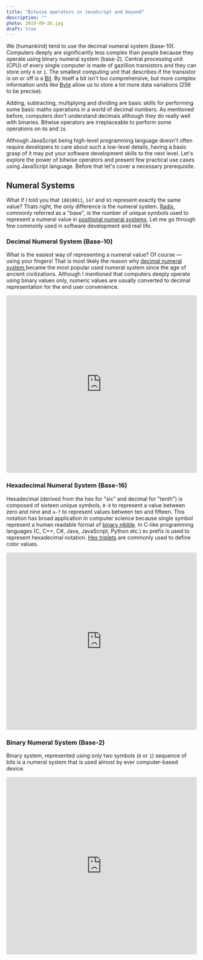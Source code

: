 ```yaml
---
title: "Bitwise operators in JavaScript and beyond"
description: ""
photo: 2019-09-26.jpg
draft: true
---
```


We (humankind) tend to use the decimal numeral system (base-10). Computers deeply are significantly less complex than people because they operate using binary numeral system (base-2). Central processing unit (CPU) of every single computer is made of gazillion transistors and they can store only `0` or `1`. The smallest computing unit that describes if the transistor is on or off is a [Bit](https://en.wikipedia.org/wiki/Bit). By itself a bit isn't too comprehensive, but more complex information units like [Byte](https://en.wikipedia.org/wiki/Byte) allow us to store a lot more data variations (256 to be precise).

Adding, subtracting, multiplying and dividing are basic skills for performing  some basic maths operations in a world of decimal numbers. As mentioned before, computers don't understand decimals although they do really well with binaries. Bitwise operators are irreplaceable to perform some operations on `0`s and `1`s.

Although JavaScript being high-level programming language doesn't often require developers to care about such a low-level details, having a basic grasp of it may put your software development skills to the next level. Let's explore the power of bitwise operators and present few practical use cases using JavaScript language. Before that let's cover a necessary prerequisite.

## Numeral Systems

What if I told you that `10010011`, `147` and `93` represent exactly the same value? Thats right, the only difference is the numeral system. [Radix](https://en.wikipedia.org/wiki/Radix), commonly referred as a "base", is the number of unique symbols used to represent a numeral value in [positional  numeral systems](https://en.wikipedia.org/wiki/Numeral_system#Positional_systems_in_detail). Let me go through few commonly used in software development and real life. 

### Decimal Numeral System (Base-10)

What is the easiest way of representing a numeral value? Of course — using your fingers! That is most likely the reason why [decimal numeral system ](https://en.wikipedia.org/wiki/Decimal) became the most popular used numeral system since the age of ancient civilizations. Although I mentioned that computers deeply operate using binary values only, numeric values are usually converted to decimal representation for the end user convenience.

<iframe src="https://codesandbox.io/embed/mystifying-antonelli-vsvn2?fontsize=14&hidenavigation=1&view=preview&runonclick=0" title="2019-09-26-base-10" allow="geolocation; microphone; camera; midi; vr; accelerometer; gyroscope; payment; ambient-light-sensor; encrypted-media; usb" style="width:100%; height:468px; border:0; border-radius: 4px; overflow:hidden;" sandbox="allow-modals allow-forms allow-popups allow-scripts allow-same-origin"></iframe>

### Hexadecimal Numeral System (Base-16)

Hexadecimal (derived from the hex for "six" and decimal for "tenth") is composed of sixteen unique symbols, `0-9` to represent a value between zero and nine and `a-f` to represent values between ten and fifteen. This notation has broad application in computer science because single symbol represent a human readable format of [binary nibble](https://en.wikipedia.org/wiki/Nibble). In C-like programming languages (C, C++, C#, Java, JavaScript, Python etc.) `0x` prefix is used to represent hexadecimal notation. [Hex triplets](https://en.wikipedia.org/wiki/Web_colors#Hex_triplet) are commonly used to define color values.

<iframe src="https://codesandbox.io/embed/2019-09-26-base-16-wsxvt?fontsize=14&hidenavigation=1&view=preview&runonclick=0" title="2019-09-26-base-10" allow="geolocation; microphone; camera; midi; vr; accelerometer; gyroscope; payment; ambient-light-sensor; encrypted-media; usb" style="width:100%; height:468px; border:0; border-radius: 4px; overflow:hidden;" sandbox="allow-modals allow-forms allow-popups allow-scripts allow-same-origin"></iframe>

### Binary Numeral System (Base-2)

Binary system, represented using only two symbols (`0` or `1`) sequence of bits is a numeral system that is used almost by ever computer-based device.

<iframe src="https://codesandbox.io/embed/2019-09-26-base-16-byyer?fontsize=14&hidenavigation=1&view=preview&runonclick=0" title="2019-09-26-base-10" allow="geolocation; microphone; camera; midi; vr; accelerometer; gyroscope; payment; ambient-light-sensor; encrypted-media; usb" style="width:100%; height:468px; border:0; border-radius: 4px; overflow:hidden;" sandbox="allow-modals allow-forms allow-popups allow-scripts allow-same-origin"></iframe>
